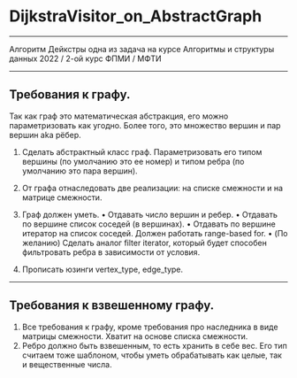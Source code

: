 # DijkstraVisitor_on_AbstractGraph

---

Алгоритм Дейкстры одна из задача на курсе Алгоритмы и структуры данных 2022 / 2-ой курс ФПМИ / МФТИ

---
## Требования к графу.

Так как граф это математическая абстракция, его можно параметризовать как угодно. Более того, это множество вершин и пар вершин aka рёбер.

1. Сделать абстрактный класс граф. Параметризовать его типом вершины (по умолчанию это ее номер) и типом ребра (по умолчанию это пара вершин).
2. От графа отнаследовать две реализации: на списке смежности и на матрице смежности.
3. Граф должен уметь.
• Отдавать число вершин и ребер.
• Отдавать по вершине список соседей (в вершинах).
• Отдавать по вершине итератор на список соседей. Должен работать range-based for.
• (По желанию) Сделать аналог filter iterator, который будет способен фильтровать ребра
в зависимости от условия.

4. Прописать юзинги vertex_type, edge_type.

---

## Требования к взвешенному графу.

1. Все требования к графу, кроме требования про наследника в виде матрицы смежности. Хватит на основе списка смежности.
2. Ребро должно быть взвешенным, то есть хранить в себе вес. Его тип считаем тоже шаблоном, чтобы уметь обрабатывать как целые, так и вещественные числа.
